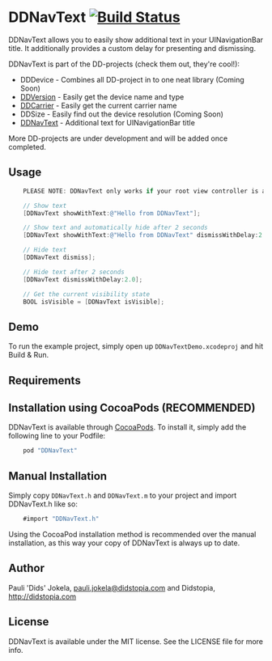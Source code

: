 # DDNavText [![Build Status](https://travis-ci.org/Dids/DDNavText.png?branch=master)](https://travis-ci.org/Dids/DDNavText)

DDNavText allows you to easily show additional text in your UINavigationBar title. It additionally provides a custom delay for presenting and dismissing.

DDNavText is part of the DD-projects (check them out, they're cool!):

- DDDevice - Combines all DD-project in to one neat library (Coming Soon)
- [DDVersion](https://github.com/Dids/DDVersion.git) - Easily get the device name and type
- [DDCarrier](https://github.com/Dids/DDCarrier.git) - Easily get the current carrier name
- DDSize - Easily find out the device resolution (Coming Soon)
- [DDNavText](https://github.com/Dids/DDNavText.git) - Additional text for UINavigationBar title

More DD-projects are under development and will be added once completed.

## Usage
```objective-c
	PLEASE NOTE: DDNavText only works if your root view controller is a UINavigationController.

	// Show text
    [DDNavText showWithText:@"Hello from DDNavText"];

    // Show text and automatically hide after 2 seconds
    [DDNavText showWithText:@"Hello from DDNavText" dismissWithDelay:2.0];

    // Hide text
    [DDNavText dismiss];

    // Hide text after 2 seconds
    [DDNavText dismissWithDelay:2.0];

    // Get the current visibility state
    BOOL isVisible = [DDNavText isVisible];
```

## Demo

To run the example project, simply open up `DDNavTextDemo.xcodeproj` and hit Build & Run.

## Requirements

## Installation using CocoaPods (RECOMMENDED)

DDNavText is available through [CocoaPods](http://cocoapods.org). To install
it, simply add the following line to your Podfile:

```ruby
    pod "DDNavText"
```

## Manual Installation

Simply copy `DDNavText.h` and `DDNavText.m` to your project and import DDNavText.h like so:
```objective-c
	#import "DDNavText.h"
```

Using the CocoaPod installation method is recommended over the manual installation, as this way your copy of DDNavText is always up to date.

## Author

Pauli 'Dids' Jokela, pauli.jokela@didstopia.com and Didstopia, http://didstopia.com

## License

DDNavText is available under the MIT license. See the LICENSE file for more info.
